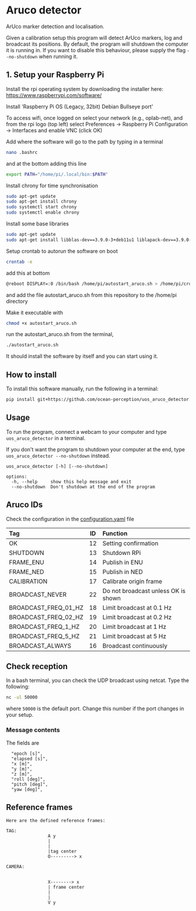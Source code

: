 # Aruco detector
ArUco marker detection and localisation.

Given a calibration setup this program will detect ArUco markers, log and broadcast its positions.
By default, the program will shutdown the computer it is running in. If you want to disable this behaviour, please supply the flag `--no-shutdown` when running it.

## 1. Setup your Raspberry Pi

Install the rpi operating system by downloading the installer here:
https://www.raspberrypi.com/software/

Install 'Raspberry Pi OS (Legacy, 32bit) Debian Bullseye port'

To access wifi, once logged on select your network (e.g., oplab-net), and from the rpi logo (top left) select Preferences -> Raspberry Pi Configuration -> Interfaces and enable VNC (click OK)

Add where the software will go to the path by typing in a terminal

```bash
nano .bashrc
```
and at the bottom adding this line

```bash
export PATH="/home/pi/.local/bin:$PATH"
```

Install chrony for time synchronisation

```bash
sudo apt-get update
sudo apt-get install chrony
sudo systemctl start chrony
sudo systemctl enable chrony
```

Install some base libraries
```bash
sudo apt-get update
sudo apt-get install libblas-dev==3.9.0-3+deb11u1 liblapack-dev==3.9.0-3+deb11u1 libatlas-base-dev==3.10.3-10+rpi1 libhdf5-dev==1.10.6+repack-4+deb11u1
```
Setup crontab to autorun the software on boot
```bash
crontab -e
```
add this at bottom

```bash
@reboot DISPLAY=:0 /bin/bash /home/pi/autostart_aruco.sh > /home/pi/cron_usr.log 2>&1
```
and add the file autostart_aruco.sh from this repository to the /home/pi directory

Make it executable with 
```bash
chmod +x autostart_aruco.sh
```

run the autostart_aruco.sh from the terminal, 
```bash
./autostart_aruco.sh
```


It should install the software by itself and you can start using it.

## How to install
To install this software manually, run the following in a terminal:

```bash
pip install git+https://github.com/ocean-perception/uos_aruco_detector.git
```

## Usage
To run the program, connect a webcam to your computer and type `uos_aruco_detector` in a terminal.

If you don't want the program to shutdown your computer at the end, type `uos_aruco_detector --no-shutdown` instead.

```
uos_aruco_detector [-h] [--no-shutdown]

options:
  -h, --help     show this help message and exit
  --no-shutdown  Don't shutdown at the end of the program
```

## Aruco IDs
Check the configuration in the [configuration.yaml](https://github.com/ocean-perception/uos_aruco_detector/blob/main/src/uos_aruco_detector/configuration/configuration.yaml) file 


| Tag                  | ID | Function                             |
|:---------------------|:--:|:-------------------------------------|
| OK                   | 12 | Setting confirmation                 |
| SHUTDOWN             | 13 | Shutdown RPi                         |
| FRAME_ENU            | 14 | Publish in ENU                       |
| FRAME_NED            | 15 | Publish in NED                       |
| CALIBRATION          | 17 | Calibrate origin frame               |
| BROADCAST_NEVER      | 22 | Do not broadcast unless OK is shown  |
| BROADCAST_FREQ_01_HZ | 18 | Limit broadcast at 0.1 Hz            |
| BROADCAST_FREQ_02_HZ | 19 | Limit broadcast at 0.2 Hz            |
| BROADCAST_FREQ_1_HZ  | 20 | Limit broadcast at 1 Hz              |
| BROADCAST_FREQ_5_HZ  | 21 | Limit broadcast at 5 Hz              |
| BROADCAST_ALWAYS     | 16 | Broadcast continuously               |

## Check reception
In a bash terminal, you can check the UDP broadcast using netcat. Type the following:
```bash
nc -ul 50000
```
where `50000` is the default port. Change this number if the port changes in your setup.


### Message contents
The fields are
```
  "epoch [s]",
  "elapsed [s]",
  "x [m]",
  "y [m]",
  "z [m]",
  "roll [deg]",
  "pitch [deg]",
  "yaw [deg]",
```


## Reference frames
```
Here are the defined reference frames:

TAG:
                A y
                |
                |
                |tag center
                O---------> x

CAMERA:


                X--------> x
                | frame center
                |
                |
                V y
```
